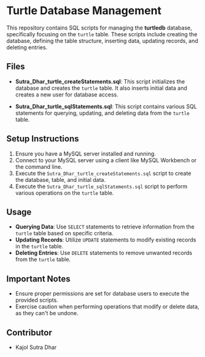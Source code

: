 # Turtle Database Management

This repository contains SQL scripts for managing the **turtledb** database, specifically focusing on the `turtle` table. These scripts include creating the database, defining the table structure, inserting data, updating records, and deleting entries. 

## Files

- **Sutra_Dhar_turtle_createStatements.sql**: This script initializes the database and creates the `turtle` table. It also inserts initial data and creates a new user for database access.

- **Sutra_Dhar_turtle_sqlStatements.sql**: This script contains various SQL statements for querying, updating, and deleting data from the `turtle` table.

## Setup Instructions

1. Ensure you have a MySQL server installed and running.
2. Connect to your MySQL server using a client like MySQL Workbench or the command line.
3. Execute the `Sutra_Dhar_turtle_createStatements.sql` script to create the database, table, and initial data.
4. Execute the `Sutra_Dhar_turtle_sqlStatements.sql` script to perform various operations on the `turtle` table.

## Usage

- **Querying Data**: Use `SELECT` statements to retrieve information from the `turtle` table based on specific criteria.
- **Updating Records**: Utilize `UPDATE` statements to modify existing records in the `turtle` table.
- **Deleting Entries**: Use `DELETE` statements to remove unwanted records from the `turtle` table.

## Important Notes

- Ensure proper permissions are set for database users to execute the provided scripts.
- Exercise caution when performing operations that modify or delete data, as they can't be undone.

## Contributor

- Kajol Sutra Dhar

